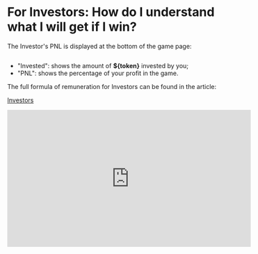 # For Investors: How do I understand what I will get if I win?

The Investor's PNL is displayed at the bottom of the game page:

<img src="/assets/docs/.gitbook/assets/pnl_{blockchain}_{token}.png" alt="">

* "Invested": shows the amount of **${token}** invested by you;
* "PNL": shows the percentage of your profit in the game.

The full formula of remuneration for Investors can be found in the article:

<a href="investors" 
 class="docs-item">Investors</a>

<iframe width="560" height="315" 
src="https://www.youtube.com/shorts/yR8fALEdcek" 
title="YouTube video player" 
frameborder="0" 
allow="accelerometer; autoplay; 
clipboard-write; encrypted-media; gyroscope; picture-in-picture; web-share" allowfullscreen>
</iframe>